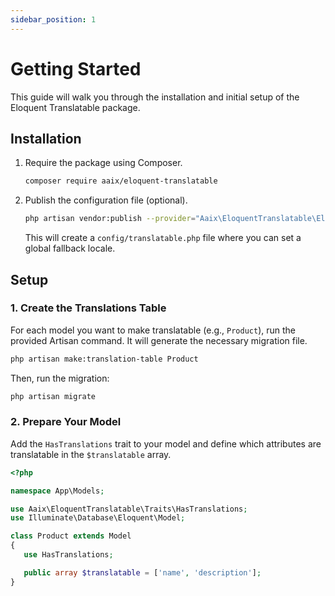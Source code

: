 ```yaml
---
sidebar_position: 1
---
```


# Getting Started

This guide will walk you through the installation and initial setup of the Eloquent Translatable package.

## Installation

1. Require the package using Composer.

   ```bash
   composer require aaix/eloquent-translatable
   ```

2. Publish the configuration file (optional).

   ```bash
   php artisan vendor:publish --provider="Aaix\EloquentTranslatable\EloquentTranslatableServiceProvider" --tag="translatable-config"
   ```

   This will create a `config/translatable.php` file where you can set a global fallback locale.

## Setup

### 1. Create the Translations Table

For each model you want to make translatable (e.g., `Product`), run the provided Artisan command. It will generate the necessary
migration file.

```bash
php artisan make:translation-table Product
```

Then, run the migration:

```bash
php artisan migrate
```

### 2. Prepare Your Model

Add the `HasTranslations` trait to your model and define which attributes are translatable in the `$translatable` array.

```php
<?php

namespace App\Models;

use Aaix\EloquentTranslatable\Traits\HasTranslations;
use Illuminate\Database\Eloquent\Model;

class Product extends Model
{
   use HasTranslations;

   public array $translatable = ['name', 'description'];
}
```
